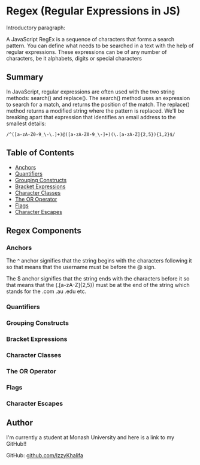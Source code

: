 # Regex (Regular Expressions in JS)

Introductory paragraph:

A JavaScript RegEx is a sequence of characters that forms a search pattern. You can define what needs to be searched in a text with the help of regular expressions. These expressions can be of any number of characters, be it alphabets, digits or special characters

## Summary

In JavaScript, regular expressions are often used with the two string methods: search() and replace(). 
The search() method uses an expression to search for a match, and returns the position of the match.
The replace() method returns a modified string where the pattern is replaced.
We'll be breaking apart that expression that identifies an email address to the smallest details:
```
/^([a-zA-Z0-9_\-\.]+)@([a-zA-Z0-9_\-]+)(\.[a-zA-Z]{2,5}){1,2}$/
```

## Table of Contents

- [Anchors](#anchors)
- [Quantifiers](#quantifiers)
- [Grouping Constructs](#grouping-constructs)
- [Bracket Expressions](#bracket-expressions)
- [Character Classes](#character-classes)
- [The OR Operator](#the-or-operator)
- [Flags](#flags)
- [Character Escapes](#character-escapes)

## Regex Components

### Anchors
The ^ anchor signifies that the string begins with the characters following it so that means that
the username must be before the @ sign.

The $ anchor signifies that the string ends with the characters before it so that means that
the (\.[a-zA-Z]{2,5}) must be at the end of the string which stands for the .com .au .edu etc. 
### Quantifiers

### Grouping Constructs

### Bracket Expressions

### Character Classes

### The OR Operator

### Flags

### Character Escapes

## Author

I'm currently a student at Monash University and here is a link to my GitHub!!

GitHub: [github.com/IzzyKhalifa](https://github.com/IzzyKhalifa)